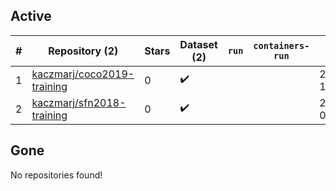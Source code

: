## Active
| # | Repository (2) | Stars | Dataset (2) | `run` | `containers-run` | Last Modified |
| --- | --- | --- | --- | --- | --- | --- |
| 1 | [kaczmarj/coco2019-training](https://github.com/kaczmarj/coco2019-training) | 0 | :heavy_check_mark: |  |  | 2019-01-10 14:21:02+00:00 |
| 2 | [kaczmarj/sfn2018-training](https://github.com/kaczmarj/sfn2018-training) | 0 | :heavy_check_mark: |  |  | 2018-11-04 00:08:23+00:00 |

## Gone
No repositories found!
